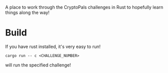 A place to work through the CryptoPals challenges in Rust to hopefully learn things along the way!

# Build

If you have rust installed, it's very easy to run!
```
cargo run -- c <CHALLENGE_NUMBER>
```
will run the specified challenge!
